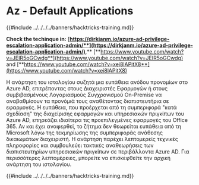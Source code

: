 # Az - Default Applications

{{#include ../../../../banners/hacktricks-training.md}}

**Check the techinque in:** [**https://dirkjanm.io/azure-ad-privilege-escalation-application-admin/**](https://dirkjanm.io/azure-ad-privilege-escalation-application-admin/)**,** [**https://www.youtube.com/watch?v=JEIR5oGCwdg**](https://www.youtube.com/watch?v=JEIR5oGCwdg) and [**https://www.youtube.com/watch?v=xei8lAPitX8**](https://www.youtube.com/watch?v=xei8lAPitX8)

Η ανάρτηση του ιστολογίου συζητά μια ευπάθεια ανόδου προνομίων στο Azure AD, επιτρέποντας στους Διαχειριστές Εφαρμογών ή στους συμβιβασμένους Λογαριασμούς Συγχρονισμού On-Premise να αναβαθμίσουν τα προνόμιά τους αναθέτοντας διαπιστευτήρια σε εφαρμογές. Η ευπάθεια, που προέρχεται από τη συμπεριφορά "κατά σχεδίαση" της διαχείρισης εφαρμογών και υπηρεσιακών πριγκίπων του Azure AD, επηρεάζει ιδιαίτερα τις προεπιλεγμένες εφαρμογές του Office 365. Αν και έχει αναφερθεί, το ζήτημα δεν θεωρείται ευπάθεια από τη Microsoft λόγω της τεκμηρίωσης της συμπεριφοράς ανάθεσης δικαιωμάτων διαχειριστή. Η ανάρτηση παρέχει λεπτομερείς τεχνικές πληροφορίες και συμβουλεύει τακτικές αναθεωρήσεις των διαπιστευτηρίων υπηρεσιακών πριγκίπων σε περιβάλλοντα Azure AD. Για περισσότερες λεπτομέρειες, μπορείτε να επισκεφθείτε την αρχική ανάρτηση του ιστολογίου.

{{#include ../../../../banners/hacktricks-training.md}}
